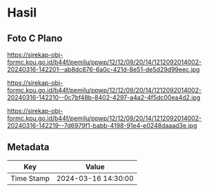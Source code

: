 # Hasil

## Foto C Plano

https://sirekap-obj-formc.kpu.go.id/b44f/pemilu/ppwp/12/12/09/20/14/1212092014002-20240316-142201--ab8dc876-6a0c-421d-8e51-de5d29d99eec.jpg

https://sirekap-obj-formc.kpu.go.id/b44f/pemilu/ppwp/12/12/09/20/14/1212092014002-20240316-142210--0c7bf48b-8402-4297-a4a2-4f5dc00ea4d2.jpg

https://sirekap-obj-formc.kpu.go.id/b44f/pemilu/ppwp/12/12/09/20/14/1212092014002-20240316-142219--7d6979f1-babb-4198-91e4-e0248daaad3e.jpg


## Metadata

| Key        | Value               |
| ---------- | ------------------- |
| Time Stamp | 2024-03-16 14:30:00 |



